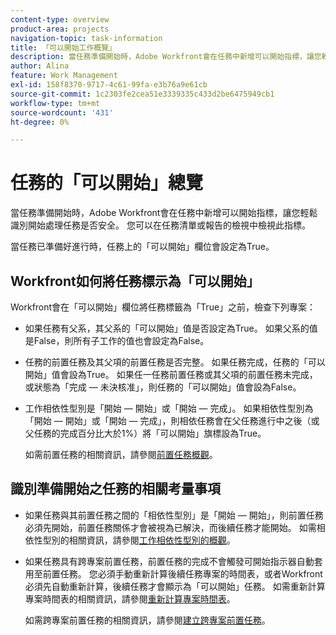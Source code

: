 ```yaml
---
content-type: overview
product-area: projects
navigation-topic: task-information
title: 「可以開始工作概覽」
description: 當任務準備開始時，Adobe Workfront會在任務中新增可以開始指標，讓您輕鬆識別開始處理任務是否安全。 您可以在任務清單或報告的檢視中檢視此指標。
author: Alina
feature: Work Management
exl-id: 158f8370-9717-4c61-99fa-e3b76a9e61cb
source-git-commit: 1c2303fe2cea51e3339335c433d2be6475949cb1
workflow-type: tm+mt
source-wordcount: '431'
ht-degree: 0%

---
```


# 任務的「可以開始」總覽

當任務準備開始時，Adobe Workfront會在任務中新增可以開始指標，讓您輕鬆識別開始處理任務是否安全。 您可以在任務清單或報告的檢視中檢視此指標。

當任務已準備好進行時，任務上的「可以開始」欄位會設定為True。

## Workfront如何將任務標示為「可以開始」

Workfront會在「可以開始」欄位將任務標籤為「True」之前，檢查下列專案：

* 如果任務有父系，其父系的「可以開始」值是否設定為True。 如果父系的值是False，則所有子工作的值也會設定為False。
* 任務的前置任務及其父項的前置任務是否完整。 如果任務完成，任務的「可以開始」值會設為True。 如果任一任務前置任務或其父項的前置任務未完成，或狀態為「完成 — 未決核准」，則任務的「可以開始」值會設為False。
* 工作相依性型別是「開始 — 開始」或「開始 — 完成」。 如果相依性型別為「開始 — 開始」或「開始 — 完成」，則相依任務會在父任務進行中之後（或父任務的完成百分比大於1%）將「可以開始」旗標設為True。<!--not sure if this should say PARENT or PREDECESSOR??; asking on the issue-->

  如需前置任務的相關資訊，請參閱[前置任務概觀](../../../manage-work/tasks/use-prdcssrs/predecessors-overview.md)。

## 識別準備開始之任務的相關考量事項

* 如果任務與其前置任務之間的「相依性型別」是「開始 — 開始」，則前置任務必須先開始，前置任務關係才會被視為已解決，而後續任務才能開始。 如需相依性型別的相關資訊，請參閱[工作相依性型別的概觀](../../../manage-work/tasks/use-prdcssrs/task-dependency-types.md)。
* 如果任務具有跨專案前置任務，前置任務的完成不會觸發可開始指示器自動套用至前置任務。 您必須手動重新計算後續任務專案的時間表，或者Workfront必須先自動重新計算，後續任務才會顯示為「可以開始」任務。 如需重新計算專案時間表的相關資訊，請參閱[重新計算專案時間表](../../../manage-work/projects/manage-projects/recalculate-project-timeline.md)。

  如需跨專案前置任務的相關資訊，請參閱[建立跨專案前置任務](../../../manage-work/tasks/use-prdcssrs/cross-project-predecessors.md)。
